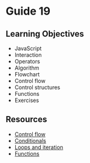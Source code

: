 # Guide 19
## Learning Objectives
- JavaScript
- Interaction
- Operators
- Algorithm
- Flowchart
- Control flow
- Control structures
- Functions
- Exercises
## Resources
- [Control flow](https://developer.mozilla.org/en-US/docs/Glossary/Control_flow)
- [Conditionals](https://developer.mozilla.org/en-US/docs/Learn/JavaScript/Building_blocks/conditionals)
- [Loops and iteration](https://developer.mozilla.org/en-US/docs/Web/JavaScript/Guide/Loops_and_iteration)
- [Functions](https://developer.mozilla.org/en-US/docs/Web/JavaScript/Guide/Functions)